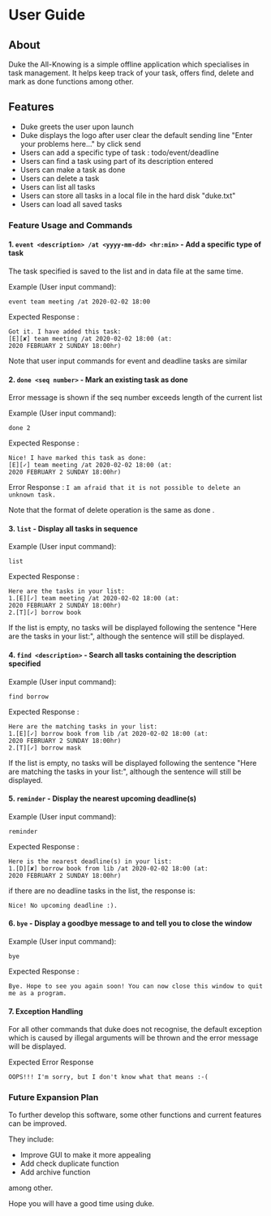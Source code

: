 # User Guide
## About 
Duke the All-Knowing is a simple offline application which specialises in task management. It helps keep track of your task, offers find, delete and mark as done functions among other.

## Features 
- Duke greets the user upon launch
- Duke displays the logo after user clear the default sending line "Enter your problems here..." by click send
- Users can add a specific type of task : todo/event/deadline
- Users can find a task using part of its description entered
- Users can make a task as done
- Users can delete a task
- Users can list all tasks 
- Users can store all tasks in a local file in the hard disk "duke.txt"
- Users can load all saved tasks

### Feature Usage and Commands 
#### 1. `event <description> /at <yyyy-mm-dd> <hr:min>` - Add a specific type of task
The task specified is saved to the list and in data file at the same time.

Example (User input command):
```$xslt
event team meeting /at 2020-02-02 18:00
```

Expected Response :
```
Got it. I have added this task:
[E][✘] team meeting /at 2020-02-02 18:00 (at:
2020 FEBRUARY 2 SUNDAY 18:00hr)
```

Note that user input commands for event and deadline tasks are similar

#### 2. `done <seq number>` - Mark an existing task as done

Error message is shown if the seq number exceeds length of the current list

Example (User input command):
```$xslt
done 2
```

Expected Response :
```
Nice! I have marked this task as done:
[E][✓] team meeting /at 2020-02-02 18:00 (at:
2020 FEBRUARY 2 SUNDAY 18:00hr)
```

Error Response :
```I am afraid that it is not possible to delete an unknown task.```

Note that the format of delete <seq number> operation is the same as done <seq number>.

#### 3. `list` - Display all tasks in sequence

Example (User input command):
```$xslt
list
```

Expected Response :
```
Here are the tasks in your list:
1.[E][✓] team meeting /at 2020-02-02 18:00 (at:
2020 FEBRUARY 2 SUNDAY 18:00hr)
2.[T][✓] borrow book
```

If the list is empty, no tasks will be displayed following the sentence "Here are the tasks in your list:", although the sentence will still be displayed.

#### 4. `find <description>` - Search all tasks containing the description specified

Example (User input command):
```$xslt
find borrow
```

Expected Response :
```
Here are the matching tasks in your list:
1.[E][✓] borrow book from lib /at 2020-02-02 18:00 (at:
2020 FEBRUARY 2 SUNDAY 18:00hr)
2.[T][✓] borrow mask
```

If the list is empty, no tasks will be displayed following the sentence "Here are matching the tasks in your list:", although the sentence will still be displayed.

#### 5. `reminder` - Display the nearest upcoming deadline(s)


Example (User input command):
```$xslt
reminder 
```

Expected Response :
```
Here is the nearest deadline(s) in your list:
1.[D][✘] borrow book from lib /at 2020-02-02 18:00 (at:
2020 FEBRUARY 2 SUNDAY 18:00hr)
```

if there are no deadline tasks in the list, the response is:
```
Nice! No upcoming deadline :).
```

#### 6. `bye` - Display a goodbye message to and tell you to close the window

Example (User input command):
```$xslt
bye 
```

Expected Response :
```
Bye. Hope to see you again soon! You can now close this window to quit me as a program.
```

#### 7. Exception Handling

For all other commands that duke does not recognise, the default exception which is caused by illegal arguments will be thrown and the error message will be displayed.

Expected Error Response

```
OOPS!!! I'm sorry, but I don't know what that means :-(
```

### Future Expansion Plan

To further develop this software, some other functions and current features can be improved.

They include:

- Improve GUI to make it more appealing
- Add check duplicate function
- Add archive function

among other.

Hope you will have a good time using duke. 
